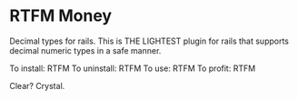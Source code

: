 RTFM Money
==========

Decimal types for rails. This is THE LIGHTEST plugin for rails that supports
decimal numeric types in a safe manner.

To install: RTFM
To uninstall: RTFM
To use: RTFM
To profit: RTFM

Clear? Crystal.